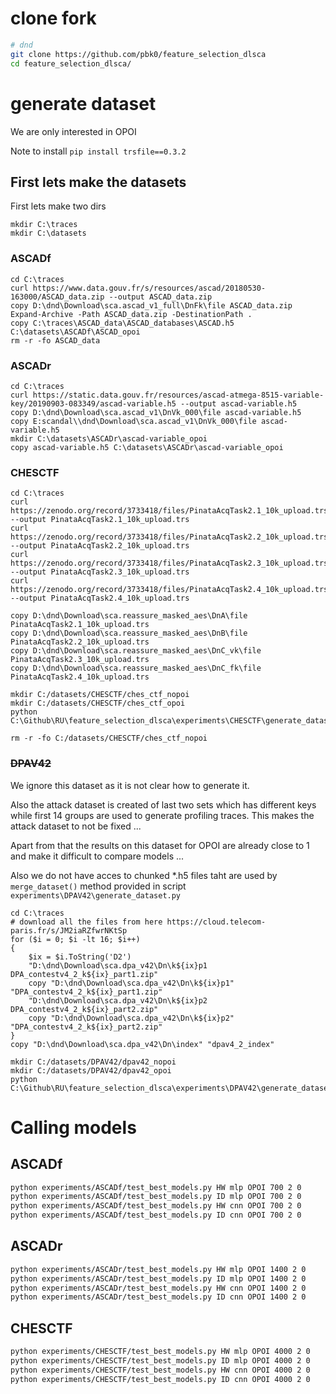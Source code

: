 

# clone fork

```bash
# dnd
git clone https://github.com/pbk0/feature_selection_dlsca
cd feature_selection_dlsca/
```

# generate dataset

We are only interested in OPOI

Note to install `pip install trsfile==0.3.2`


## First lets make the datasets

First lets make two dirs

```pwsh
mkdir C:\traces
mkdir C:\datasets
```

### ASCADf

```pwsh
cd C:\traces
curl https://www.data.gouv.fr/s/resources/ascad/20180530-163000/ASCAD_data.zip --output ASCAD_data.zip
copy D:\dnd\Download\sca.ascad_v1_full\DnFk\file ASCAD_data.zip
Expand-Archive -Path ASCAD_data.zip -DestinationPath .
copy C:\traces\ASCAD_data\ASCAD_databases\ASCAD.h5 C:\datasets\ASCADf\ASCAD_opoi
rm -r -fo ASCAD_data
```


### ASCADr

```pwsh
cd C:\traces
curl https://static.data.gouv.fr/resources/ascad-atmega-8515-variable-key/20190903-083349/ascad-variable.h5 --output ascad-variable.h5
copy D:\dnd\Download\sca.ascad_v1\DnVk_000\file ascad-variable.h5
copy E:scandal\\dnd\Download\sca.ascad_v1\DnVk_000\file ascad-variable.h5
mkdir C:\datasets\ASCADr\ascad-variable_opoi
copy ascad-variable.h5 C:\datasets\ASCADr\ascad-variable_opoi
```


### CHESCTF

```pwsh
cd C:\traces
curl https://zenodo.org/record/3733418/files/PinataAcqTask2.1_10k_upload.trs --output PinataAcqTask2.1_10k_upload.trs
curl https://zenodo.org/record/3733418/files/PinataAcqTask2.2_10k_upload.trs --output PinataAcqTask2.2_10k_upload.trs
curl https://zenodo.org/record/3733418/files/PinataAcqTask2.3_10k_upload.trs --output PinataAcqTask2.3_10k_upload.trs
curl https://zenodo.org/record/3733418/files/PinataAcqTask2.4_10k_upload.trs --output PinataAcqTask2.4_10k_upload.trs

copy D:\dnd\Download\sca.reassure_masked_aes\DnA\file PinataAcqTask2.1_10k_upload.trs
copy D:\dnd\Download\sca.reassure_masked_aes\DnB\file PinataAcqTask2.2_10k_upload.trs
copy D:\dnd\Download\sca.reassure_masked_aes\DnC_vk\file PinataAcqTask2.3_10k_upload.trs
copy D:\dnd\Download\sca.reassure_masked_aes\DnC_fk\file PinataAcqTask2.4_10k_upload.trs

mkdir C:/datasets/CHESCTF/ches_ctf_nopoi
mkdir C:/datasets/CHESCTF/ches_ctf_opoi
python C:\Github\RU\feature_selection_dlsca\experiments\CHESCTF\generate_dataset.py

rm -r -fo C:/datasets/CHESCTF/ches_ctf_nopoi
```


### ~~DPAV42~~

We ignore this dataset as it is not clear how to generate it.

Also the attack dataset is created of last two sets which has different keys while first 14 groups are used to generate profiling traces. This makes the attack dataset to not be fixed ...

Apart from that the results on this dataset for OPOI are already close to 1 and make it difficult to compare models ...

Also we do not have acces to chunked *.h5 files taht are used by `merge_dataset()` method provided in script `experiments\DPAV42\generate_dataset.py`

```pwsh
cd C:\traces
# download all the files from here https://cloud.telecom-paris.fr/s/JM2iaRZfwrNKtSp
for ($i = 0; $i -lt 16; $i++)
{
    $ix = $i.ToString('D2')
    "D:\dnd\Download\sca.dpa_v42\Dn\k${ix}p1 DPA_contestv4_2_k${ix}_part1.zip"
    copy "D:\dnd\Download\sca.dpa_v42\Dn\k${ix}p1" "DPA_contestv4_2_k${ix}_part1.zip"
    "D:\dnd\Download\sca.dpa_v42\Dn\k${ix}p2 DPA_contestv4_2_k${ix}_part2.zip"
    copy "D:\dnd\Download\sca.dpa_v42\Dn\k${ix}p2" "DPA_contestv4_2_k${ix}_part2.zip"
}
copy "D:\dnd\Download\sca.dpa_v42\Dn\index" "dpav4_2_index"

mkdir C:/datasets/DPAV42/dpav42_nopoi
mkdir C:/datasets/DPAV42/dpav42_opoi
python C:\Github\RU\feature_selection_dlsca\experiments\DPAV42\generate_dataset.py
```



# Calling models

## ASCADf

```bash
python experiments/ASCADf/test_best_models.py HW mlp OPOI 700 2 0
python experiments/ASCADf/test_best_models.py ID mlp OPOI 700 2 0
python experiments/ASCADf/test_best_models.py HW cnn OPOI 700 2 0
python experiments/ASCADf/test_best_models.py ID cnn OPOI 700 2 0
```

## ASCADr

```bash
python experiments/ASCADr/test_best_models.py HW mlp OPOI 1400 2 0
python experiments/ASCADr/test_best_models.py ID mlp OPOI 1400 2 0
python experiments/ASCADr/test_best_models.py HW cnn OPOI 1400 2 0
python experiments/ASCADr/test_best_models.py ID cnn OPOI 1400 2 0
```

## CHESCTF

```bash
python experiments/CHESCTF/test_best_models.py HW mlp OPOI 4000 2 0
python experiments/CHESCTF/test_best_models.py ID mlp OPOI 4000 2 0
python experiments/CHESCTF/test_best_models.py HW cnn OPOI 4000 2 0
python experiments/CHESCTF/test_best_models.py ID cnn OPOI 4000 2 0
```